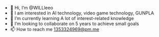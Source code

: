 - 👋 Hi, I’m @WILLleeo
- 👀 I am interested in AI technology, video game technology, GUNPLA
- 🌱 I’m currently learning A lot of interest-related knowledge
- 💞️ I’m looking to collaborate on 5 years to achieve small goals
- 📫 How to reach me 1353324969@pm.me

<!---
WILLleeo/WILLleeo is a ✨ special ✨ repository because its `README.md` (this file) appears on your GitHub profile.
You can click the Preview link to take a look at your changes.
--->
